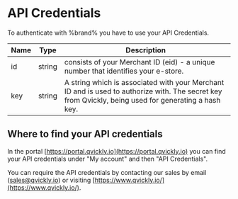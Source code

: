 # API Credentials

To authenticate with %brand% you have to use your API Credentials.

| Name | Type   | Description                                                                                                                                          |
|------|--------|------------------------------------------------------------------------------------------------------------------------------------------------------|
| id   | string | consists of your Merchant ID (eid) - a unique number that identifies your e-store.                                                                   |
| key  | string | A string which is associated with your Merchant ID and is used to authorize with. The secret key from Qvickly, being used for generating a hash key. |

## Where to find your API credentials

In the portal [https://portal.qvickly.io](https://portal.qvickly.io) you can find your API credentials under "My account" and then "API Credentials".

You can require the API credentials by contacting our sales by email ([sales@qvickly.io](mailto:sales@qvickly.io)) or visiting [https://www.qvickly.io/](https://www.qvickly.io/).

